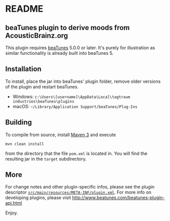 # README

## beaTunes plugin to derive moods from AcousticBrainz.org

This plugin requires [beaTunes](http://www.beatunes.com/) 5.0.0 or later.
It's purely for illustration as similar functionality is already built
into beaTunes 5.


## Installation

To install, place the jar into beaTunes' plugin folder,
remove older versions of the plugin and restart beaTunes.

- Windows: `c:\Users\[username]\AppData\Local\tagtraum industries\beaTunes\plugins`
- macOS: `~/Library/Application Support/beaTunes/Plug-Ins`


## Building

To compile from source, install [Maven 3](http://maven.apache.org/) and execute

    mvn clean install

from the directory that the file `pom.xml` is located in.
You will find the resulting jar in the `target` subdirectory.


## More

For change notes and other plugin-specific infos, please see the plugin descriptor
[`src/main/resources/META-INF/plugin.xml`](https://raw.githubusercontent.com/beatunes/plugin-samples/master/acousticbrainzmood/src/main/resources/META-INF/plugin.xml).
For more info on developing plugins, please visit http://www.beatunes.com/beatunes-plugin-api.html

Enjoy.
